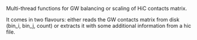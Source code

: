 Multi-thread functions for GW balancing or scaling of HiC contacts matrix.  

It comes in two flavours: either reads the GW contacts matrix from disk (bin_i, bin_j, count) or extracts it 
with some additional information from a hic file.
